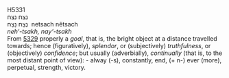 <body>
  <p>H5331<br>  נצח    נצח  <br> נֶצַח  נֵצַח  ‎  netsach  nêtsach  <br><i>neh‘-tsakh,</i> <i>nay‘-tsakh </i><br>From <a href="h5329.htm">5329</a>  properly a <i>goal</i>, that is, the bright object at a distance travelled towards; hence (figuratively), <i>splendor</i>, or (subjectively) <i>truthfulness</i>, or (objectively) <i>confidence</i>; but usually (adverbially), <i>continually</i> (that is, to the most distant point of view): - alway (-s), constantly, end, (+ n-) ever (more), perpetual, strength, victory.<br></p>
 </body>